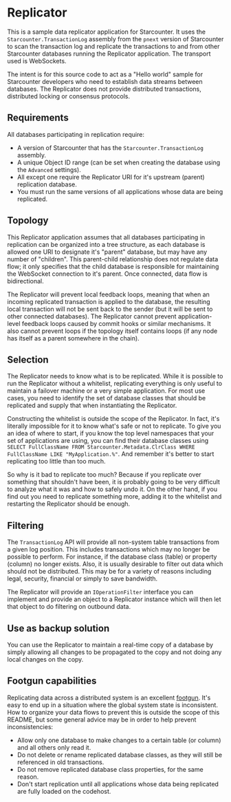 # Replicator

This is a sample data replicator application for Starcounter. It uses the `Starcounter.TransactionLog` assembly from the `pnext` version of Starcounter to scan the transaction log and replicate the transactions to and from other Starcounter databases running the Replicator application. The transport used is WebSockets.

The intent is for this source code to act as a "Hello world" sample for Starcounter developers who need to establish data streams between databases. The Replicator does not provide distributed transactions, distributed locking or consensus protocols.

## Requirements

All databases participating in replication require:
* A version of Starcounter that has the `Starcounter.TransactionLog` assembly.
* A unique Object ID range (can be set when creating the database using the `Advanced` settings).
* All except one require the Replicator URI for it's upstream (parent) replication database.
* You must run the same versions of all applications whose data are being replicated.

## Topology

This Replicator application assumes that all databases participating in replication can be organized into a tree structure, as each database is allowed one URI to designate it's "parent" database, but may have any number of "children". This parent-child relationship does not regulate data flow; it only specifies that the child database is responsible for maintaining the WebSocket connection to it's parent. Once connected, data flow is bidirectional.

The Replicator will prevent local feedback loops, meaning that when an incoming replicated transaction is applied to the database, the resulting local transaction will not be sent back to the sender (but it will be sent to other connected databases). The Replicator cannot prevent application-level feedback loops caused by commit hooks or similar mechanisms. It also cannot prevent loops if the topology itself contains loops (if any node has itself as a parent somewhere in the chain).

## Selection

The Replicator needs to know what is to be replicated. While it is possible to run the Replicator without a whitelist, replicating everything is only useful to maintain a failover machine or a very simple application. For most use cases, you need to identify the set of database classes that should be replicated and supply that when instantiating the Replicator.

Constructing the whitelist is outside the scope of the Replicator. In fact, it's literally impossible for it to know what's safe or not to replicate. To give you an idea of where to start, if you know the top level namespaces that your set of applications are using, you can find their database classes using `SELECT FullClassName FROM Starcounter.Metadata.ClrClass WHERE FullClassName LIKE "MyApplication.%"`. And remember it's better to start replicating too little than too much.

So why is it bad to replicate too much? Because if you replicate over something that shouldn't have been, it is probably going to be very difficult to analyze what it was and how to safely undo it. On the other hand, if you find out you need to replicate something more, adding it to the whitelist and restarting the Replicator should be enough.

## Filtering

The `TransactionLog` API will provide all non-system table transactions from a given log position. This includes transactions which may no longer be possible to perform. For instance, if the database class (table) or property (column) no longer exists. Also, it is usually desirable to filter out data which should not be distributed. This may be for a variety of reasons including legal, security, financial or simply to save bandwidth.

The Replicator will provide an `IOperationFilter` interface you can implement and provide an object to a Replicator instance which will then let that object to do filtering on outbound data.

## Use as backup solution

You can use the Replicator to maintain a real-time copy of a database by simply allowing all changes to be propagated to the copy and not doing any local changes on the copy.

## Footgun capabilities

Replicating data across a distributed system is an excellent [footgun](http://www.urbandictionary.com/define.php?term=footgun). It's easy to end up in a situation where the global system state is inconsistent. How to organize your data flows to prevent this is outside the scope of this README, but some general advice may be in order to help prevent inconsistencies:
* Allow only one database to make changes to a certain table (or column) and all others only read it.
* Do not delete or rename replicated database classes, as they will still be referenced in old transactions.
* Do not remove replicated database class properties, for the same reason.
* Don't start replication until all applications whose data being replicated are fully loaded on the codehost.

